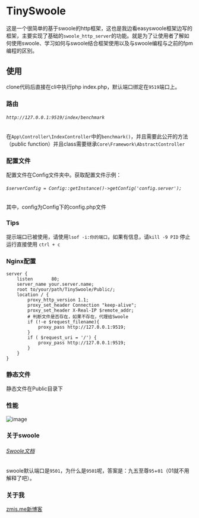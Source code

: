 # TinySwoole

这是一个很简单的基于swoole的http框架，这也是我边看easyswoole框架边写的框架，主要实现了基础的`swoole_http_server`的功能。就是为了让使用者了解如何使用swoole、学习如何与swoole结合框架使用以及与swoole编程与之前的fpm编程的区别。

## 使用

clone代码后直接在cli中执行php index.php，默认端口绑定在`9519`端口上。

### 路由 

###### `http://127.0.0.1:9519/index/benchmark`
在`App\Controller\IndexController`中的`benchmark()`，并且需要此公开的方法（public function）并且class需要继承`Core\Framework\AbstractController`


### 配置文件

配置文件在Config文件夹中。获取配置文件示例：
###### `$serverConfig = Config::getInstance()->getConfig('config.server');`
其中，config为Config下的config.php文件

### Tips

提示端口已被使用，请使用`lsof -i:你的端口`，如果有信息，请`kill -9 PID` 
停止运行直接使用 `ctrl + c`

### Nginx配置

```
server {
    listen       80;
    server_name your.server.name;
    root to/your/path/TinySwoole/Public/;
    location / {
        proxy_http_version 1.1;
        proxy_set_header Connection "keep-alive";
        proxy_set_header X-Real-IP $remote_addr;
        # 判断文件是否存在，如果不存在，代理给Swoole
        if (!-e $request_filename){
            proxy_pass http://127.0.0.1:9519;
        }
        if ( $request_uri = '/') {
            proxy_pass http://127.0.0.1:9519;
        } 
    }
}
```
### 静态文件

静态文件在Public目录下


### 性能
![image](https://github.com/zmisgod/TinySwoole/blob/master/Public/github_readme_pic/v1.png)

### 关于swoole

###### <a href="https://wiki.swoole.com/">Swoole文档</a>
swoole默认端口是`9501`，为什么是`9501`呢，答案是：九五至尊`95`+`01`（01就不用解释了吧）。

### 关于我

<a href="https://zmis.me/">zmis.me新博客</a>